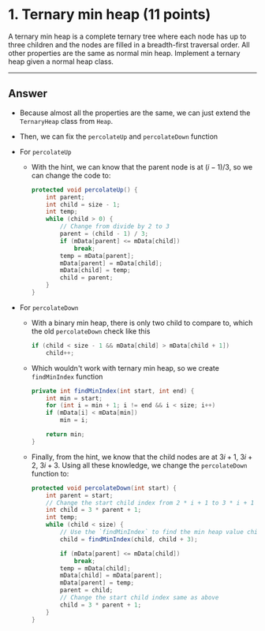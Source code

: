 # 1. Ternary min heap (11 points)

A ternary min heap is a complete ternary tree where each node has up to three children and the nodes are filled in a breadth-first traversal order. All other properties are the same as normal min heap. Implement a ternary heap given a normal heap class.

---

## **Answer**

- Because almost all the properties are the same, we can just extend the `TernaryHeap` class from `Heap`.
- Then, we can fix the `percolateUp` and `percolateDown` function
- For `percolateUp`

  - With the hint, we can know that the parent node is at $(i-1)/3$, so we can change the code to:

    ```java
    protected void percolateUp() {
    	int parent;
    	int child = size - 1;
    	int temp;
    	while (child > 0) {
    		// Change from divide by 2 to 3
    		parent = (child - 1) / 3;
    		if (mData[parent] <= mData[child])
    			break;
    		temp = mData[parent];
    		mData[parent] = mData[child];
    		mData[child] = temp;
    		child = parent;
    	}
    }
    ```

- For `percolateDown`

  - With a binary min heap, there is only two child to compare to, which the old `percolateDown` check like this

    ```java
    if (child < size - 1 && mData[child] > mData[child + 1])
    	child++;
    ```

  - Which wouldn't work with ternary min heap, so we create `findMinIndex` function

    ```java
    private int findMinIndex(int start, int end) {
    	int min = start;
    	for (int i = min + 1; i != end && i < size; i++)
    	if (mData[i] < mData[min])
    		min = i;

    	return min;
    }
    ```

  - Finally, from the hint, we know that the child nodes are at $3i+1$, $3i+2$, $3i+3$. Using all these knowledge, we change the `percolateDown` function to:

    ```java
    protected void percolateDown(int start) {
    	int parent = start;
    	// Change the start child index from 2 * i + 1 to 3 * i + 1
    	int child = 3 * parent + 1;
    	int temp;
    	while (child < size) {
    		// Use the `findMinIndex` to find the min heap value child
    		child = findMinIndex(child, child + 3);

    		if (mData[parent] <= mData[child])
    			break;
    		temp = mData[child];
    		mData[child] = mData[parent];
    		mData[parent] = temp;
    		parent = child;
    		// Change the start child index same as above
    		child = 3 * parent + 1;
    	}
    }
    ```

